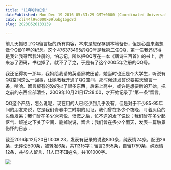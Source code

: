 ```yaml
---
title: "11年Q龄纪念"
datePublished: Mon Dec 19 2016 05:31:29 GMT+0000 (Coordinated Universal Time)
cuid: cli44l9vd000k09l6bg1ogo8d
slug: 20230526133139

---
```


前几天抓取了QQ留言板的所有内容，本来是想保存到本地备份，但是心血来潮想做个Q龄11年的纪念。这个476373495的QQ号是我第二任QQ，第一任我还记得是我让我哥帮我注册的，怕忘记，所以把QQ写在一本《唐诗三百首》的书上，后来忘了密码，书也掉了，就不了了之，于是有了这个2005年注册的QQ号。

我还记得初一那年，我妈给我请的英语家教田苗，她当时也还是个大学生，听说有QQ空间这么一回事，让她教我开通了QQ空间，那时候还发誓说要每天留言一条，哈哈。留言板有的没的扯了很多东西，后来上高中，或许是想要新的开始，把之前的东西全部清空，2009年10月21日17:28:00，才开始记录了“第一条”留言。

QQ这个产品，怎么说呢，现在用的人已经少到几乎没有，但是对于不少85-95年间的朋友来说，它是我们青春中二时期的见证，我们曾在多少个夜晚，盯着灰色的头像发呆；我们曾在多少次喜悦、愤慨之后，忙不迭的发了说说；我们曾在多少起怄气、叛逆之下关了空间，删掉说说，留言；我们曾在多少个雨天，发表一篇触景伤怀的日志...

截至2016年12月20日13:08:23，发表有记录的说说830条，纯表情24条，配图26条，无评论500条，被转发6条，共11315字；留言2655条，自留1759条，纯表情12条，共49人留言，11人已不知姓名，共101000字。

![](url)
